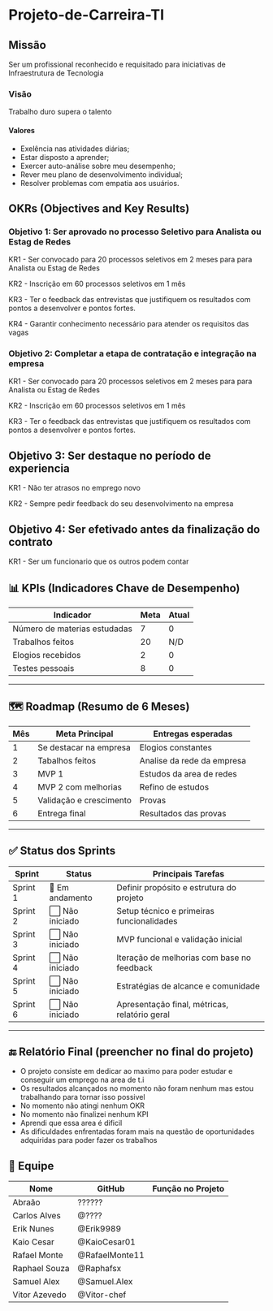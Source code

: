# Projeto-de-Carreira-TI
## Missão
Ser um profissional reconhecido e requisitado para iniciativas de Infraestrutura de Tecnologia
### Visão
Trabalho duro supera o talento
#### Valores 
- Exelência nas atividades diárias;
- Estar disposto a aprender;
- Exercer auto-análise sobre meu desempenho;
- Rever meu plano de desenvolvimento individual;
- Resolver problemas com empatia aos usuários.
## OKRs (Objectives and Key Results)

### Objetivo 1: Ser aprovado no processo Seletivo para Analista ou Estag de Redes

KR1 - Ser convocado para 20 processos seletivos em 2 meses para para Analista ou Estag de Redes

KR2 - Inscrição em 60 processos seletivos em 1 mês

KR3 - Ter o feedback das entrevistas que justifiquem os resultados com pontos a desenvolver e pontos fortes.

KR4 - Garantir conhecimento necessário para atender os requisitos das vagas

### Objetivo 2: Completar a etapa de contratação e integração na empresa

KR1 - Ser convocado para 20 processos seletivos em 2 meses para para Analista ou Estag de Redes

KR2 - Inscrição em 60 processos seletivos em 1 mês

KR3 - Ter o feedback das entrevistas que justifiquem os resultados com pontos a desenvolver e pontos fortes.

## Objetivo 3: Ser destaque no período de experiencia
KR1 - Não ter atrasos no emprego novo

KR2 - Sempre pedir feedback do seu desenvolvimento na empresa

## Objetivo 4: Ser efetivado antes da finalização do contrato
KR1 - Ser um funcionario que os outros podem contar



## 📊 KPIs (Indicadores Chave de Desempenho)

| Indicador                | Meta          | Atual |
|--------------------------|---------------|--------|
| Número de materias estudadas| 7           | 0      |
| Trabalhos feitos          |  20          | N/D    |
| Elogios recebidos          | 2           | 0      |
| Testes pessoais     | 8                 | 0   |

---

## 🗺️ Roadmap (Resumo de 6 Meses)

| Mês | Meta Principal                         | Entregas esperadas                             |
|-----|-----------------------------------------|------------------------------------------------|
| 1   | Se destacar na empresa                    | Elogios constantes            |
| 2   | Tabalhos feitos                    | Analise da rede da empresa  |
| 3   | MVP 1                                   | Estudos da area de redes        |
| 4   | MVP 2 com melhorias                     | Refino de estudos                        |
| 5   | Validação e crescimento                 | Provas      |
| 6   | Entrega final            | Resultados das provas    |

---

## ✅ Status dos Sprints

| Sprint | Status | Principais Tarefas                                  |
|--------|--------|------------------------------------------------------|
| Sprint 1 | 🔄 Em andamento | Definir propósito e estrutura do projeto         |
| Sprint 2 | ⬜️ Não iniciado | Setup técnico e primeiras funcionalidades        |
| Sprint 3 | ⬜️ Não iniciado | MVP funcional e validação inicial               |
| Sprint 4 | ⬜️ Não iniciado | Iteração de melhorias com base no feedback      |
| Sprint 5 | ⬜️ Não iniciado | Estratégias de alcance e comunidade             |
| Sprint 6 | ⬜️ Não iniciado | Apresentação final, métricas, relatório geral   |

---

## 🔚 Relatório Final (preencher no final do projeto)

- O projeto consiste em dedicar ao maximo para poder estudar e conseguir um emprego na area de t.i
- Os resultados alcançados no momento não foram nenhum mas estou trabalhando para tornar isso possivel
- No momento não atingi nenhum OKR
- No momento não finalizei nenhum KPI
- Aprendi que essa area é dificil
- As dificuldades enfrentadas foram mais na questão de oportunidades adquiridas para poder fazer os trabalhos

## 👥 Equipe

| Nome | GitHub | Função no Projeto |
|------|--------|--------------------|
| Abraão | ?????? |
| Carlos Alves | @???? | 
| Erik Nunes | @Erik9989 | 
| Kaio Cesar | @KaioCesar01 |
| Rafael Monte | @RafaelMonte11 | 
| Raphael Souza | @Raphafsx |
| Samuel Alex | @Samuel.Alex |
| Vitor Azevedo | @Vitor-chef |
